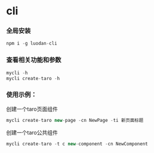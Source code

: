 # cli

### 全局安装
```js
npm i -g luodan-cli
```

### 查看相关功能和参数
```js
mycli -h
mycli create-taro -h
```
### 使用示例：

创建一个taro页面组件
```js
mycli create-taro new-page -cn NewPage -ti 新页面标题
```

创建一个taro公共组件
```js
mycli create-taro -t c new-component -cn NewComponent
```
